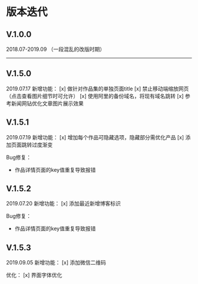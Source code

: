 # 版本迭代

## V.1.0.0
2018.07-2019.09
（一段混乱的改版时期）

----------
## V.1.5.0
2019.07.17
新增功能：
[x] 做针对作品集的单独页面title
[x] 禁止移动端缩放网页（点击查看图片细节时可允许）
[x] 使用阿里的备份域名，将现有域名跳转
[x] 参考新闻网钻优化文章图片展示效果

## V.1.5.1
2019.07.19
新增功能：
[x] 增加每个作品可隐藏选项，隐藏部分需优化产品
[x] 添加页面跳转过度渐变

Bug修复：
- 作品详情页面的key值重复导致报错

## V.1.5.2
2019.07.20
新增功能：
[x] 添加最近新增博客标识

Bug修复：
- 作品详情页面的key值重复导致报错

## V.1.5.3
2019.09.05
新增功能：
[x] 添加微信二维码

优化：
[x] 界面字体优化